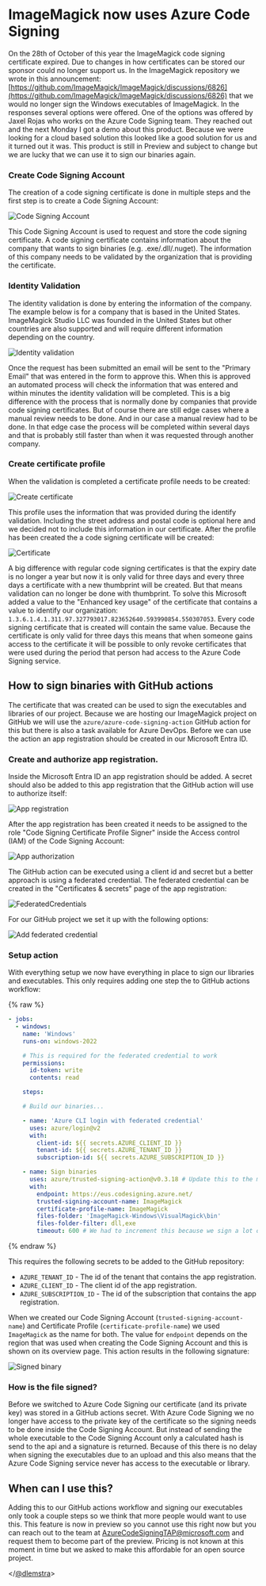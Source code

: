 # ImageMagick now uses Azure Code Signing

On the 28th of October of this year the ImageMagick code signing certificate expired. Due to changes in how certificates can be stored our sponsor could no longer support us. In the ImageMagick repository we wrote in this announcement: [https://github.com/ImageMagick/ImageMagick/discussions/6826](https://github.com/ImageMagick/ImageMagick/discussions/6826) that we would no longer sign the Windows executables of ImageMagick. In the responses several options were offered. One of the options was offered by Jaxel Rojas who works on the Azure Code Signing team. They reached out and the next Monday I got a demo about this product. Because we were looking for a cloud based solution this looked like a good solution for us and it turned out it was. This product is still in Preview and subject to change but we are lucky that we can use it to sign our binaries again.

### Create Code Signing Account

The creation of a code signing certificate is done in multiple steps and the first step is to create a Code Signing Account:

![Code Signing Account](images/CodeSigningAccount.png)

This Code Signing Account is used to request and store the code signing certificate. A code signing certificate contains information about the company that wants to sign binaries (e.g. .exe/.dll/.nuget). The information of this company needs to be validated by the organization that is providing the certificate.

### Identity Validation

The identity validation is done by entering the information of the company. The example below is for a company that is based in the United States. ImageMagick Studio LLC was founded in the United States but other countries are also supported and will require different information depending on the country.

![Identity validation](images/IdentityValidation.png)

Once the request has been submitted an email will be sent to the "Primary Email" that was entered in the form to approve this. When this is approved an automated process will check the information that was entered and within minutes the identity validation will be completed. This is a big difference with the process that is normally done by companies that provide code signing certificates. But of course there are still edge cases where a manual review needs to be done. And in our case a manual review had to be done. In that edge case the process will be completed within several days and that is probably still faster than when it was requested through another company.

### Create certificate profile

When the validation is completed a certificate profile needs to be created:

![Create certificate](images/CreateCertificate.png)

This profile uses the information that was provided during the identify validation. Including the street address and postal code is optional here and we decided not to include this information in our certificate. After the profile has been created the a code signing certificate will be created:

![Certificate](images/Certificate.png)

A big difference with regular code signing certificates is that the expiry date is no longer a year but now it is only valid for three days and every three days a certificate with a new thumbprint will be created. But that means validation can no longer be done with thumbprint. To solve this Microsoft added a value to the "Enhanced key usage" of the certificate that contains a value to identify our organization: `1.3.6.1.4.1.311.97.327793017.823652640.593990854.550307053`. Every code signing certificate that is created will contain the same value. Because the certificate is only valid for three days this means that when someone gains access to the certificate it will be possible to only revoke certificates that were used during the period that person had access to the Azure Code Signing service. 

## How to sign binaries with GitHub actions

The certificate that was created can be used to sign the executables and libraries of our project. Because we are hosting our ImageMagick project on GitHub we will use the `azure/azure-code-signing-action` GitHub action for this but there is also a task available for Azure DevOps. Before we can use the action an app registration should be created in our Microsoft Entra ID.

### Create and authorize app registration.

Inside the Microsoft Entra ID an app registration should be added. A secret should also be added to this app registration that the GitHub action will use to authorize itself:

![App registration](images/AppRegistration.png)

After the app registration has been created it needs to be assigned to the role "Code Signing Certificate Profile Signer" inside the Access control (IAM) of the Code Signing Account:

![App authorization](images/AppAuthorization.png)

The GitHub action can be executed using a client id and secret but a better approach is using a federated credential. The federated credential can be created in the "Certificates & secrets" page of the app registration:

![FederatedCredentials](images/FederatedCredentials.png)

For our GitHub project we set it up with the following options:

![Add federated credential](images/AddFederatedCredential.png)

### Setup action

With everything setup we now have everything in place to sign our libraries and executables. This only requires adding one step the to GitHub actions workflow:

{% raw %}
```yaml
- jobs:
  - windows:
    name: 'Windows'
    runs-on: windows-2022

    # This is required for the federated credential to work
    permissions:
      id-token: write
      contents: read

    steps:

    # Build our binaries...

    - name: 'Azure CLI login with federated credential'
      uses: azure/login@v2
      with:
        client-id: ${{ secrets.AZURE_CLIENT_ID }}
        tenant-id: ${{ secrets.AZURE_TENANT_ID }}
        subscription-id: ${{ secrets.AZURE_SUBSCRIPTION_ID }}

    - name: Sign binaries
      uses: azure/trusted-signing-action@v0.3.18 # Update this to the most recent version
      with:
        endpoint: https://eus.codesigning.azure.net/
        trusted-signing-account-name: ImageMagick
        certificate-profile-name: ImageMagick
        files-folder: 'ImageMagick-Windows\VisualMagick\bin'
        files-folder-filter: dll,exe
        timeout: 600 # We had to increment this because we sign a lot of files at the same time
```
{% endraw %}

This requires the following secrets to be added to the GitHub repository:
- `AZURE_TENANT_ID` - The id of the tenant that contains the app registration.
- `AZURE_CLIENT_ID` - The client id of the app registration.
- `AZURE_SUBSCRIPTION_ID` - The id of the subscription that contains the app registration.

When we created our Code Signing Account (`trusted-signing-account-name`) and Certificate Profile (`certificate-profile-name`) we used `ImageMagick` as the name for both. The value for `endpoint` depends on the region that was used when creating the Code Signing Account and this is shown on its overview page. This action results in the following signature:

![Signed binary](images/Magick.png)

### How is the file signed?

Before we switched to Azure Code Signing our certificate (and its private key) was stored in a GitHub actions secret. With Azure Code Signing we no longer have access to the private key of the certificate so the signing needs to be done inside the Code Signing Account. But instead of sending the whole executable to the Code Signing Account only a calculated hash is send to the api and a signature is returned. Because of this there is no delay when signing the executables due to an upload and this also means that the Azure Code Signing service never has access to the executable or library.

## When can I use this?

Adding this to our GitHub actions workflow and signing our executables only took a couple steps so we think that more people would want to use this. This feature is now in preview so you cannot use this right now but you can reach out to the team at [AzureCodeSigningTAP@microsoft.com](mailto:AzureCodeSigningTAP@microsoft.com) and request them to become part of the preview. Pricing is not known at this moment in time but we asked to make this affordable for an open source project.

</[@dlemstra](https://github.com/dlemstra)>
